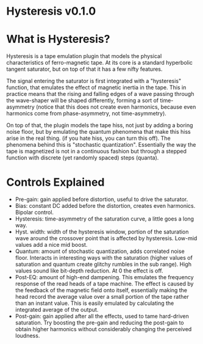 # Hysteresis v0.1.0

# What is Hysteresis?

Hysteresis is a tape emulation plugin that models the physical characteristics of ferro-magnetic tape. At its core is a standard hyperbolic tangent saturator, but on top of that it has a few nifty features.

The signal entering the saturator is first integrated with a "hysteresis" function, that emulates the effect of magnetic inertia in the tape. This in practice means that the rising and falling edges of a wave passing through the wave-shaper will be shaped differently, forming a sort of time-asymmetry (notice that this does not create even harmonics, because even harmonics come from phase-asymmetry, not time-asymmetry).

On top of that, the plugin models the tape hiss, not just by adding a boring noise floor, but by emulating the quantum phenomena that make this hiss arise in the real thing. (if you hate hiss, you can turn this off). The phenomena behind this is "stochastic quantization". Essentially the way the tape is magnetized is not in a continuous fashion but through a stepped function with discrete (yet randomly spaced) steps (quanta).

# Controls Explained

- Pre-gain: gain applied before distortion, useful to drive the saturator.
- Bias: constant DC added before the distortion, creates even harmonics. Bipolar control.
- Hysteresis: time-asymmetry of the saturation curve, a little goes a long way.
- Hyst. width: width of the hysteresis window, portion of the saturation wave around the crossover point that is affected by hysteresis. Low-mid values add a nice mid boost.
- Quantum: amount of stochastic quantization, adds correlated noise floor. Interacts in interesting ways with the saturation (higher values of saturation and quantum create glitchy rumbles in the sub range). High values sound like bit-depth reduction. At 0 the effect is off.
- Post-EQ: amount of high-end dampening. This emulates the frequency response of the read heads of a tape machine. The effect is caused by the feedback of the magnetic field onto itself, essentially making the head record the average value over a small portion of the tape rather than an instant value. This is easily emulated by calculating the integrated average of the output.
- Post-gain: gain applied after all the effects, used to tame hard-driven saturation. Try boosting the pre-gain and reducing the post-gain to obtain higher harmonics without considerably changing the perceived loudness.